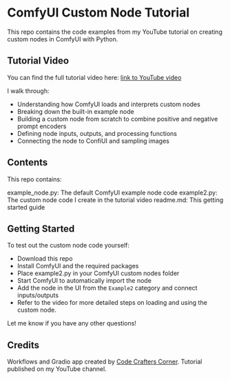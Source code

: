 # ComfyUI Custom Node Tutorial

This repo contains the code examples from my YouTube tutorial on creating custom nodes in ComfyUI with Python.

## Tutorial Video

You can find the full tutorial video here: [link to YouTube video](https://youtu.be/RSp9_fh3JoI)

I walk through:

- Understanding how ComfyUI loads and interprets custom nodes
- Breaking down the built-in example node
- Building a custom node from scratch to combine positive and negative prompt encoders
- Defining node inputs, outputs, and processing functions
- Connecting the node to ConfiUI and sampling images

## Contents

This repo contains:

example_node.py: The default ComfyUI example node code
example2.py: The custom node code I create in the tutorial video
readme.md: This getting started guide

## Getting Started

To test out the custom node code yourself:

- Download this repo
- Install ComfyUI and the required packages
- Place example2.py in your ComfyUI custom nodes folder
- Start ComfyUI to automatically import the node
- Add the node in the UI from the `Example2` category and connect inputs/outputs
- Refer to the video for more detailed steps on loading and using the custom node.

Let me know if you have any other questions!

## Credits

Workflows and Gradio app created by [Code Crafters Corner](https://www.youtube.com/@CodeCraftersCorner). Tutorial published on my YouTube channel.
